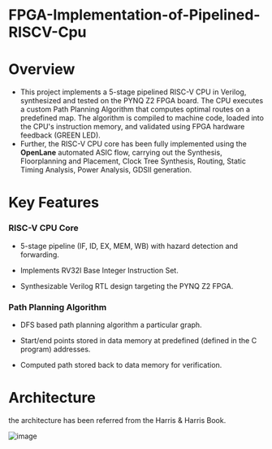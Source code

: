 # FPGA-Implementation-of-Pipelined-RISCV-Cpu

# Overview
- This project implements a 5-stage pipelined RISC-V CPU in Verilog, synthesized and tested on the PYNQ Z2 FPGA board. The CPU executes a custom Path Planning Algorithm that computes optimal routes on a predefined map. The algorithm is compiled to machine code, loaded into the CPU's instruction memory, and validated using FPGA hardware feedback (GREEN LED).
- Further, the RISC-V CPU core has been fully implemented using the **OpenLane** automated ASIC flow, carrying out the Synthesis, Floorplanning and Placement, Clock Tree Synthesis, Routing, Static Timing Analysis, Power Analysis, GDSII generation.

# Key Features
### RISC-V CPU Core

- 5-stage pipeline (IF, ID, EX, MEM, WB) with hazard detection and forwarding.

- Implements RV32I Base Integer Instruction Set.

- Synthesizable Verilog RTL design targeting the PYNQ Z2 FPGA.

### Path Planning Algorithm

- DFS based path planning algorithm a particular graph.

- Start/end points stored in data memory at predefined (defined in the C program) addresses.

- Computed path stored back to data memory for verification.

# Architecture 
the architecture has been referred from the Harris & Harris Book.

![image](https://github.com/user-attachments/assets/d7910232-4146-4720-bf42-cedc7cdbb285)
